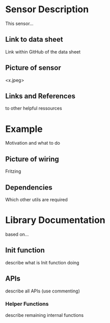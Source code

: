 # Sensor Description
This sensor...
## Link to data sheet
Link within GitHub of the data sheet
## Picture of sensor
<x.jpeg>
## Links and References
to other helpful ressources

# Example
Motivation and what to do
## Picture of wiring
Fritzing
## Dependencies
Which other utils are required

# Library Documentation
based on...
## Init function
describe what is Init function doing
## APIs
describe all APIs (use commenting)
### Helper Functions
describe remaining internal functions


